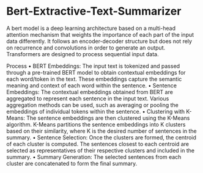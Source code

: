 # Bert-Extractive-Text-Summarizer
A bert model is a deep learning architecture based on a multi-head attention 
mechanism that weights the importance of each part of the input data 
differently. It follows an encoder-decoder structure but does not rely on 
recurrence and convolutions in order to generate an output. Transformers are 
designed to process sequential input data.


Process 
• BERT Embeddings: The input text is tokenized and passed through a 
pre-trained BERT model to obtain contextual embeddings for each 
word/token in the text. These embeddings capture the semantic 
meaning and context of each word within the sentence. 
• Sentence Embeddings: The contextual embeddings obtained from 
BERT are aggregated to represent each sentence in the input text. 
Various aggregation methods can be used, such as averaging or 
pooling the embeddings of individual tokens within the sentence. 
• Clustering with K-Means: The sentence embeddings are then 
clustered using the K-Means algorithm. K-Means partitions the 
sentence embeddings into K clusters based on their similarity, where 
K is the desired number of sentences in the summary. 
• Sentence Selection: Once the clusters are formed, the centroid of 
each cluster is computed. The sentences closest to each centroid are 
selected as representatives of their respective clusters and included in 
the summary. 
• Summary Generation: The selected sentences from each cluster are 
concatenated to form the final summary.
